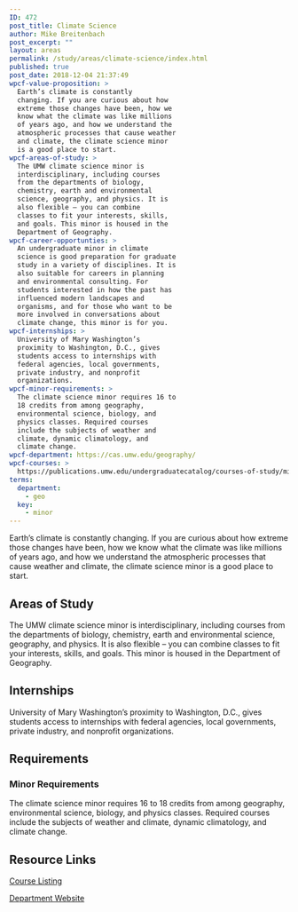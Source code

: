 ```yaml
---
ID: 472
post_title: Climate Science
author: Mike Breitenbach
post_excerpt: ""
layout: areas
permalink: /study/areas/climate-science/index.html
published: true
post_date: 2018-12-04 21:37:49
wpcf-value-proposition: >
  Earth’s climate is constantly
  changing. If you are curious about how
  extreme those changes have been, how we
  know what the climate was like millions
  of years ago, and how we understand the
  atmospheric processes that cause weather
  and climate, the climate science minor
  is a good place to start.
wpcf-areas-of-study: >
  The UMW climate science minor is
  interdisciplinary, including courses
  from the departments of biology,
  chemistry, earth and environmental
  science, geography, and physics. It is
  also flexible – you can combine
  classes to fit your interests, skills,
  and goals. This minor is housed in the
  Department of Geography.
wpcf-career-opportunties: >
  An undergraduate minor in climate
  science is good preparation for graduate
  study in a variety of disciplines. It is
  also suitable for careers in planning
  and environmental consulting. For
  students interested in how the past has
  influenced modern landscapes and
  organisms, and for those who want to be
  more involved in conversations about
  climate change, this minor is for you.
wpcf-internships: >
  University of Mary Washington’s
  proximity to Washington, D.C., gives
  students access to internships with
  federal agencies, local governments,
  private industry, and nonprofit
  organizations.
wpcf-minor-requirements: >
  The climate science minor requires 16 to
  18 credits from among geography,
  environmental science, biology, and
  physics classes. Required courses
  include the subjects of weather and
  climate, dynamic climatology, and
  climate change.
wpcf-department: https://cas.umw.edu/geography/
wpcf-courses: >
  https://publications.umw.edu/undergraduatecatalog/courses-of-study/minors/climate-science-minor/
terms:
  department:
    - geo
  key:
    - minor
---
```


<!-- Types Custom Fields: -->

<!-- value-proposition -->
Earth’s climate is constantly changing. If you are curious about how extreme those changes have been, how we know what the climate was like millions of years ago, and how we understand the atmospheric processes that cause weather and climate, the climate science minor is a good place to start.
<!-- End value-proposition -->

<!-- areas-of-study -->
## Areas of Study
The UMW climate science minor is interdisciplinary, including courses from the departments of biology, chemistry, earth and environmental science, geography, and physics. It is also flexible – you can combine classes to fit your interests, skills, and goals. This minor is housed in the Department of Geography.
<!-- End areas-of-study -->

<!-- internships -->
## Internships
University of Mary Washington’s proximity to Washington, D.C., gives students access to internships with federal agencies, local governments, private industry, and nonprofit organizations.
<!-- End internships -->

<!-- requirements -->
## Requirements

<!-- minor-requirements -->
### Minor Requirements
The climate science minor requires 16 to 18 credits from among geography, environmental science, biology, and physics classes. Required courses include the subjects of weather and climate, dynamic climatology, and climate change.
<!-- End minor-requirements -->

<!-- End requirements -->

<!-- resource-links -->
## Resource Links

<!-- courses -->
[Course Listing](https://publications.umw.edu/undergraduatecatalog/courses-of-study/minors/climate-science-minor/)

<!-- End courses -->


<!-- department -->
[Department Website](https://cas.umw.edu/geography/)

<!-- End department -->

<!-- End resource-links -->

<!-- End Types Custom Fields -->